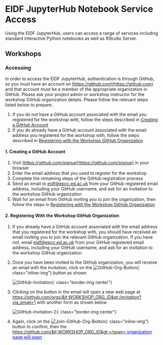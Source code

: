 <style>
.border-img {
  border: 5px solid transparent;
  padding: 5px;
  /*margin: 15px;*/
  border-color: rgba(192, 192, 192, 0.1);
  border-radius: 10px;
}

.bold {
  font-weight: bold;
  color: blue;
}

.inline-img {
  vertical-align: middle;
}

.center {
  display: block;
  margin-left: auto;
  margin-right: auto;
}

.fake-link {
    color: blue;
    text-decoration: underline;
    cursor: pointer;
}
</style>

# EIDF JupyterHub Notebook Service Access

Using the EIDF JupyterHub, users can access a range of services including standard interactive Python notebooks as well
as RStudio Server.

## <a id="workshops"></a> Workshops
### Accessing

In order to access the EIDF JupyterHub, authentication is through GitHub, so you must have an account on 
[https://github.com](https://github.com) and that account must be a member of the appropriate organization in GitHub. Please ask your project
admin or workshop instructor for the workshop GitHub organization details. Please follow the relevant steps listed below
to prepare.

1. If you do not have a GitHub account associated with the email you registered for the workshop with, follow the steps 
described in [Creating a GitHub Account](#create-github-account)
2. If you do already have a GitHub account associated with the email address you registered for the workshop with, 
follow the steps described in [Registering with the Workshop GitHub Organization](#register-github-org)

#### <a id="create-github-account"></a> 1. Creating a GitHub Account
1. Visit [https://github.com/signup](https://github.com/signup)  in your browser
2. Enter the email address that you used to register for the workshop
3. Complete the remaining steps of the GitHub registration process
4. Send an email to <span class="fake-link">eidf@epcc.ed.ac.uk</span> from your GitHub registered email address,
including your GitHub username, and ask for an invitation to the workshop GitHub organization
5. Wait for an email from GitHub inviting you to join the organization, then follow the steps in [Registering with the
Workshop GitHub Organization](#register-github-org)


#### <a id="register-github-org"></a> 2. Registering With the Workshop GitHub Organization
1. If you already have a GitHub account associated with the email address that you registered for the workshop with, you
should have received an email inviting you to join the relevant GitHub organization. If you have not, email 
<span class="fake-link">eidf@epcc.ed.ac.uk</span> from your GitHub registered email address, including your GitHub
username, and ask for an invitation to the workshop GitHub organization
3. Once you have been invited to the GitHub organization, you will receive an email with the invitation; click on the
![GitHub-Org-Button](/eidf-docs/images/access/github-btn.png){: class="inline-img"} button as shown

    ![GitHub-Invitation](/eidf-docs/images/access/github-invitation.png){: class="border-img center"}

4. Clicking on the button in the email will open a new web page at
<span class="fake-link">https://github.com/orgs/&lt;WORKSHOP_ORG_ID&gt;/invitation?via_email=1</span>
with another form as shown below

    ![GitHub-Invitation-2](/eidf-docs/images/access/github-invitation-2.png){: class="border-img center"}

5. Again, click on the ![Join-GitHub-Org-Button](/eidf-docs/images/access/join-btn.png){: class="inline-img"} button to
confirm, then the <span class="fake-link">https://github.com/&lt;WORKSHOP_ORG_ID&gt;</span> organization page will open

